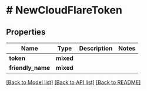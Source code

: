 # # NewCloudFlareToken

## Properties

Name | Type | Description | Notes
------------ | ------------- | ------------- | -------------
**token** | **mixed** |  |
**friendly_name** | **mixed** |  |

[[Back to Model list]](../../README.md#models) [[Back to API list]](../../README.md#endpoints) [[Back to README]](../../README.md)
